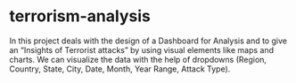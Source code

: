 # terrorism-analysis
In this project deals with the design of a Dashboard for Analysis and to give an “Insights of
Terrorist attacks” by using visual elements like maps and charts. We can visualize the data with
the help of dropdowns (Region, Country, State, City, Date, Month, Year Range, Attack Type).
